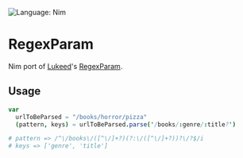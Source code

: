 ![Language: Nim](https://img.shields.io/static/v1?label=written%20with%20love,%20in&message=Nim&color=yellow)

# RegexParam

Nim port of [Lukeed](https://github.com/lukeed)'s [RegexParam](https://github.com/lukeed/regexparam).

## Usage

```nim
var
  urlToBeParsed = "/books/horror/pizza"
  (pattern, keys) = urlToBeParsed.parse('/books/:genre/:title?')

# pattern => /^\/books\/([^\/]+?)(?:\/([^\/]+?))?\/?$/i
# keys => ['genre', 'title']
```
